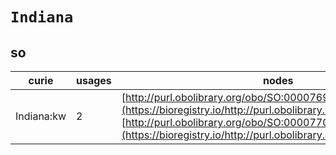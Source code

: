 # `Indiana`
## so
| curie      |   usages | nodes                                                                                                                                                                                                                        |
|------------|----------|------------------------------------------------------------------------------------------------------------------------------------------------------------------------------------------------------------------------------|
| Indiana:kw |        2 | [http://purl.obolibrary.org/obo/SO:0000769](https://bioregistry.io/http://purl.obolibrary.org/obo/SO:0000769), [http://purl.obolibrary.org/obo/SO:0000770](https://bioregistry.io/http://purl.obolibrary.org/obo/SO:0000770) |
